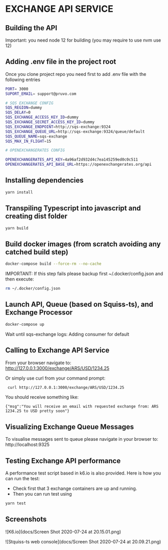 # EXCHANGE API SERVICE

## Building the API

Important: you need node 12 for building (you may require to use nvm use 12)

## Adding .env file in the project root

Once you clone project repo you need first to add .env file with the following entries

```bash
PORT= 3000
SUPORT_EMAIL= support@pruvo.com

# SQS EXCHANGE CONFIG
SQS_REGION=dummy
SQS_DELAY=0
SQS_EXCHANGE_ACCESS_KEY_ID=dummy
SQS_EXCHANGE_SECRET_ACCESS_KEY_ID=dummy
SQS_EXCHANGE_ENDPOINT=http://sqs-exchange:9324
SQS_EXCHANGE_QUEUE_URL=http://sqs-exchange:9324/queue/default
SQS_QUEUE_NAME=sqs-exchange
SQS_MAX_IN_FLIGHT=15

# OPENEXCHANGERATES CONFIG

OPENEXCHANGERATES_API_KEY=4a96af2d932d4c7ea145259ed0c0c511
OPENEXCHANGERATES_API_BASE_URL=https://openexchangerates.org/api
```

## Installing dependencies

```bash
yarn install
```

## Transpiling Typescript into javascript and creating dist folder

```bash
yarn build
```

## Build docker images (from scratch avoiding any catched build step)

```bash
docker-compose build --force-rm --no-cache
```

IMPORTANT: If this step fails please backup first ~/.docker/config.json and then execute:

```Bash
rm ~/.docker/config.json
```

## Launch API, Queue (based on Squiss-ts), and Exchange Processor

```bash
docker-compose up
```

Wait until sqs-exchange logs: Adding consumer for default

## Calling to Exchange API Service

From your browser navigate to: http://127.0.0.1:3000/exchange/ARS/USD/1234.25

Or simply use curl from your command prompt:

```bash
 curl http://127.0.0.1:3000/exchange/ARS/USD/1234.25
```

You should receive something like:

```
{"msg":"You will receive an email with requested exchange from: ARS 1234.25 to USD pretty soon"}
```

## Visualizing Exchange Queue Messages

To visualise messages sent to queue please navigate in your browser to: http://localhost:9325

## Testing Exchange API performance

A performance test script based in k6.io is also provided. Here is how you can run the test:

- Check first that 3 exchange containers are up and running.
- Then you can run test using

```bash
yarn test
```

## Screenshots

![K6.io](docs/Screen Shot 2020-07-24 at 20.15.01.png)

![Stquiss-ts web console](docs/Screen Shot 2020-07-24 at 20.09.21.png)